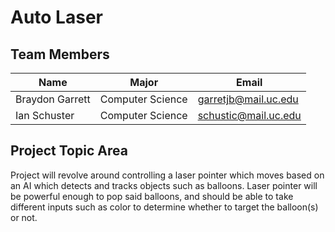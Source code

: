 # **Auto Laser**

## **Team Members**
Name | Major | Email
---- | ----- | -----
Braydon Garrett | Computer Science | garretjb@mail.uc.edu
Ian Schuster | Computer Science |  schustic@mail.uc.edu

## **Project Topic Area**

Project will revolve around controlling a laser pointer which moves based on an AI which detects and tracks objects such as balloons. Laser pointer will be powerful enough to pop said balloons, and should be able to take different inputs such as color to determine whether to target the balloon(s) or not.
